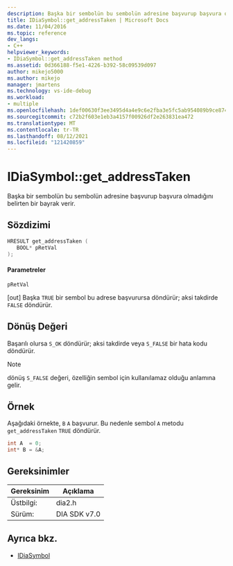 ```yaml
---
description: Başka bir sembolün bu sembolün adresine başvurup başvura olmadığını belirten bir bayrak verir.
title: IDiaSymbol::get_addressTaken | Microsoft Docs
ms.date: 11/04/2016
ms.topic: reference
dev_langs:
- C++
helpviewer_keywords:
- IDiaSymbol::get_addressTaken method
ms.assetid: 0d366188-f5e1-4226-b392-58c09539d097
author: mikejo5000
ms.author: mikejo
manager: jmartens
ms.technology: vs-ide-debug
ms.workload:
- multiple
ms.openlocfilehash: 1def00630f3ee3495d4a4e9c6e2fba3e5fc5ab954089b9ce8741cfa22ee655f6
ms.sourcegitcommit: c72b2f603e1eb3a4157f00926df2e263831ea472
ms.translationtype: MT
ms.contentlocale: tr-TR
ms.lasthandoff: 08/12/2021
ms.locfileid: "121420859"
---
```

# <a name="idiasymbolget_addresstaken"></a>IDiaSymbol::get_addressTaken
Başka bir sembolün bu sembolün adresine başvurup başvura olmadığını belirten bir bayrak verir.

## <a name="syntax"></a>Sözdizimi

```C++
HRESULT get_addressTaken ( 
   BOOL* pRetVal
);
```

#### <a name="parameters"></a>Parametreler
 `pRetVal`

[out] Başka `TRUE` bir sembol bu adrese başvurursa döndürür; aksi takdirde `FALSE` döndürür.

## <a name="return-value"></a>Dönüş Değeri
 Başarılı olursa `S_OK` döndürür; aksi takdirde veya `S_FALSE` bir hata kodu döndürür.

> [!NOTE]
> dönüş `S_FALSE` değeri, özelliğin sembol için kullanılamaz olduğu anlamına gelir.

## <a name="example"></a>Örnek
 Aşağıdaki örnekte, `B` `A` başvurur. Bu nedenle sembol `A` metodu `get_addressTaken` `TRUE` döndürür.

```C++
int A  = 0;
int* B = &A;
```

## <a name="requirements"></a>Gereksinimler

|Gereksinim|Açıklama|
|-----------------|-----------------|
|Üstbilgi:|dia2.h|
|Sürüm:|DIA SDK v7.0|

## <a name="see-also"></a>Ayrıca bkz.
- [IDiaSymbol](../../debugger/debug-interface-access/idiasymbol.md)
